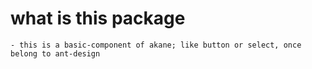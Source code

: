# what is this package
    - this is a basic-component of akane; like button or select, once belong to ant-design